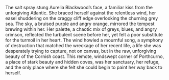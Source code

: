 The salt spray stung Aurelia Blackwood’s face, a familiar kiss from the unforgiving Atlantic.  She braced herself against the relentless wind, her easel shuddering on the craggy cliff edge overlooking the churning grey sea.  The sky, a bruised purple and angry orange, mirrored the tempest brewing within her.  Her palette, a chaotic mix of greys, blues, and angry crimson, reflected the turbulent scene before her, yet felt a poor substitute for the turmoil in her heart.  The wind howled a mournful song, a symphony of destruction that matched the wreckage of her recent life, a life she was desperately trying to capture, not on canvas, but in the raw, unforgiving beauty of the Cornish coast.  This remote, windswept corner of Porthcurno, a place of stark beauty and hidden coves, was her sanctuary, her refuge, and the only place where she felt she could begin to paint her way back to herself.
